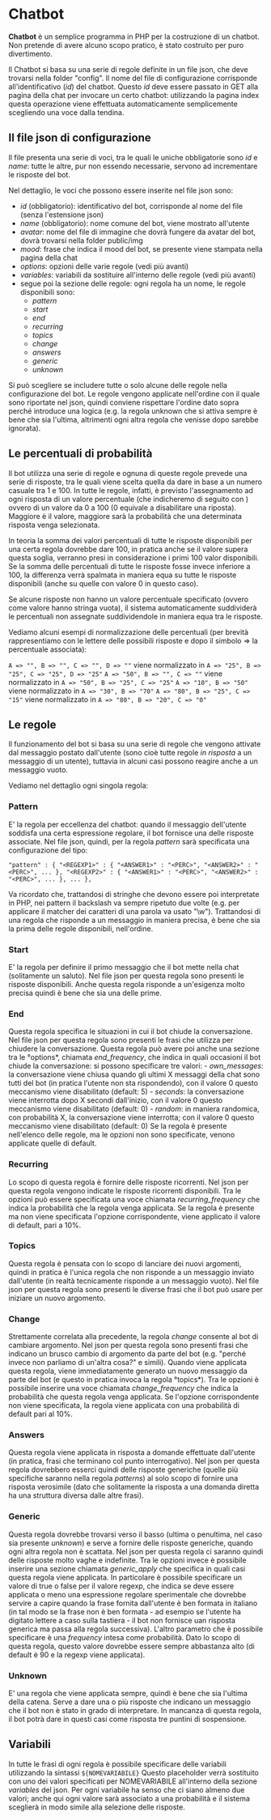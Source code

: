Chatbot
=======

**Chatbot** è un semplice programma in PHP per la costruzione di un chatbot.
Non pretende di avere alcuno scopo pratico, è stato costruito per puro divertimento.

Il Chatbot si basa su una serie di regole definite in un file json, che deve trovarsi nella folder "config".
Il nome del file di configurazione corrisponde all'identificativo (*id*) del chatbot.
Questo *id* deve essere passato in GET alla pagina della chat per invocare un certo chatbot: utilizzando la pagina index
questa operazione viene effettuata automaticamente semplicemente scegliendo una voce dalla tendina.


Il file json di configurazione
------------------------------

Il file presenta una serie di voci, tra le quali le uniche obbligatorie sono *id* e *name*: tutte le altre, pur non essendo necessarie, servono ad incrementare le risposte del bot.

Nel dettaglio, le voci che possono essere inserite nel file json sono:

- *id* (obbligatorio): identificativo del bot, corrisponde al nome del file (senza l'estensione json)
- *name* (obbligatorio): nome comune del bot, viene mostrato all'utente
- *avatar*: nome del file di immagine che dovrà fungere da avatar del bot, dovrà trovarsi nella folder public/img
- *mood*: frase che indica il mood del bot, se presente viene stampata nella pagina della chat
- *options*: opzioni delle varie regole (vedi più avanti)
- *variables*: variabili da sostituire all'interno delle regole (vedi più avanti)
- segue poi la sezione delle regole: ogni regola ha un nome, le regole disponibili sono:
    - *pattern*
    - *start*
    - *end*
    - *recurring*
    - *topics*
    - *change*
    - *answers*
    - *generic*
    - *unknown*

Si può scegliere se includere tutte o solo alcune delle regole nella configurazione del bot.
Le regole vengono applicate nell'ordine con il quale sono riportate nel json, quindi conviene rispettare l'ordine dato sopra
perché introduce una logica (e.g. la regola unknown che si attiva sempre è bene che sia l'ultima, altrimenti ogni altra
regola che venisse dopo sarebbe ignorata).


Le percentuali di probabilità
-----------------------------

Il bot utilizza una serie di regole e ognuna di queste regole prevede una serie di risposte, tra le quali viene scelta
quella da dare in base a un numero casuale tra 1 e 100. In tutte le regole, infatti, è previsto
l'assegnamento ad ogni risposta di un valore percentuale (che indicheremo di seguito con <PERC>) ovvero di un valore
da 0 a 100 (0 equivale a disabilitare una riposta). Maggiore è il valore, maggiore sarà la probabilità che una determinata risposta venga selezionata.

In teoria la somma dei valori percentuali di tutte le risposte disponibili per una certa regola dovrebbe dare 100,
in pratica anche se il valore supera questa soglia, verranno presi in considerazione i primi 100 valor disponibili.
Se la somma delle percentuali di tutte le risposte fosse invece inferiore a 100, la differenza verrà spalmata in maniera
equa su tutte le risposte disponibili (anche su quelle con valore 0 in questo caso).

Se alcune risposte non hanno un valore percentuale specificato (ovvero come valore hanno stringa vuota), il sistema automaticamente suddividerà le percentuali
non assegnate suddividendole in maniera equa tra le risposte.

Vediamo alcuni esempi di normalizzazione delle percentuali (per brevità rappresentiamo con le lettere delle possibili risposte e dopo il simbolo => la percentuale associata):

`A => "", B => "", C => "", D => ""` viene normalizzato in `A => "25", B => "25", C => "25", D => "25"`
`A => "50", B => "", C => ""` viene normalizzato in `A => "50", B => "25", C => "25"`
`A => "10", B => "50"` viene normalizzato in `A => "30", B => "70"`
`A => "80", B => "25", C => "15"` viene normalizzato in `A => "80", B => "20", C => "0"`



Le regole
---------

Il funzionamento del bot si basa su una serie di regole che vengono attivate dal messaggio postato dall'utente (sono
cioè tutte regole *in risposta* a un messaggio di un utente), tuttavia in alcuni casi possono reagire anche a un
messaggio vuoto.

Vediamo nel dettaglio ogni singola regola:


### Pattern

E' la regola per eccellenza del chatbot: quando il messaggio dell'utente soddisfa una certa espressione regolare,
il bot fornisce una delle risposte associate. Nel file json, quindi, per la regola *pattern* sarà specificata una configurazione
del tipo:

`"pattern" : {
    "<REGEXP1>" : { "<ANSWER1>" : "<PERC>", "<ANSWER2>" : "<PERC>", ... },
    "<REGEXP2>" : { "<ANSWER1>" : "<PERC>", "<ANSWER2>" : "<PERC>", ... },
    ...
},`

Va ricordato che, trattandosi di stringhe che devono essere poi interpretate in PHP, nei pattern il backslash va sempre
ripetuto due volte (e.g. per applicare il matcher dei caratteri di una parola va usato "\\w").
Trattandosi di una regola che risponde a un messaggio in maniera precisa, è bene che sia la prima delle regole disponibili, nell'ordine.



### Start

E' la regola per definire il primo messaggio che il bot mette nella chat (solitamente un saluto).
Nel file json per questa regola sono presenti le risposte disponibili.
Anche questa regola risponde a un'esigenza molto precisa quindi è bene che sia una delle prime.



### End

Questa regola specifica le situazioni in cui il bot chiude la conversazione.
Nel file json per questa regola sono presenti le frasi che utilizza per chiudere la conversazione.
Questa regola può avere poi anche una sezione tra le °options*, chiamata *end_frequency*, che indica in quali
occasioni il bot chiude la conversazione: si possono specificare tre valori:
    - *own_messages*: la conversazione viene chiusa quando gli ultimi X messaggi della chat sono tutti del bot (in pratica l'utente non sta rispondendo), con il valore 0 questo meccanismo viene disabilitato (default: 5)
    - *seconds*: la conversazione viene interrotta dopo X secondi dall'inizio, con il valore 0 questo meccanismo viene disabilitato (default: 0)
    - *random*: in maniera randomica, con probabilità X, la conversazione viene interrotta; con il valore 0 questo meccanismo viene disabilitato (default: 0)
Se la regola è presente nell'elenco delle regole, ma le opzioni non sono specificate, venono applicate quelle di default.



### Recurring

Lo scopo di questa regola è fornire delle risposte ricorrenti.
Nel json per questa regola vengono indicate le risposte ricorrenti disponibili.
Tra le opzioni può essere specificata una voce chiamata *recurring_frequency* che indica la probabilità che la regola venga applicata.
Se la regola è presente ma non viene specificata l'opzione corrispondente, viene applicato il valore di default, pari a 10%.



### Topics

Questa regola è pensata con lo scopo di lanciare dei nuovi argomenti, quindi in pratica è l'unica regola che non risponde
a un messaggio inviato dall'utente (in realtà tecnicamente risponde a un messaggio vuoto).
Nel file json per questa regola sono presenti le diverse frasi che il bot può usare per iniziare un nuovo argomento.



### Change

Strettamente correlata alla precedente, la regola *change* consente al bot di cambiare argomento.
Nel json per questa regola sono presenti frasi che indicano un brusco cambio di argomento da parte del bot (e.g.
"perché invece non parliamo di un'altra cosa?" e simili). Quando viene applicata questa regola, viene immediatamente
generato un nuovo messaggio da parte del bot (e questo in pratica invoca la regola °topics*).
Tra le opzioni è possibile inserire una voce chiamata *change_frequency* che indica la probabilità che questa regola venga applicata.
Se l'opzione corrispondente non viene specificata, la regola viene applicata con una probabilità di default pari al 10%.



### Answers

Questa regola viene applicata in risposta a domande effettuate dall'utente (in pratica, frasi che terminano col punto interrogativo).
Nel json per questa regola dovrebbero esserci quindi delle risposte generiche (quelle più specifiche saranno nella regola *patterns*)
al solo scopo di fornire una risposta verosimile (dato che solitamente la risposta a una domanda diretta ha una struttura
diversa dalle altre frasi).



### Generic

Questa regola dovrebbe trovarsi verso il basso (ultima o penultima, nel caso sia presente *unknown*) e serve a fornire
delle risposte generiche, quando ogni altra regola non è scattata.
Nel json per questa regola ci saranno quindi delle risposte molto vaghe e indefinite.
Tra le opzioni invece è possibile inserire una sezione chiamata *generic_apply* che specifica in quali casi questa regola viene applicata.
In particolare è possibile specificare un valore di true o false per il valore regexp, che indica se deve essere applicata o meno
una espressione regolare sperimentale che dovrebbe servire a capire quando la frase fornita dall'utente è ben formata in italiano (in tal modo
se la frase non è ben formata - ad esempio se l'utente ha digitato lettere a caso sulla tastiera - il bot non fornisce uan risposta generica
ma passa alla regola successiva). L'altro parametro che è possibile specificare è una *frequency* intesa come probabilità.
Dato lo scopo di questa regola, questo valore dovrebbe essere sempre abbastanza alto (di default è 90 e la regexp viene applicata).



### Unknown

E' una regola che viene applicata sempre, quindi è bene che sia l'ultima della catena. Serve a dare una o più risposte che indicano
un messaggio che il bot non è stato in grado di interpretare. In mancanza di questa regola, il bot potrà dare in questi casi
come risposta tre puntini di sospensione.



Variabili
---------

In tutte le frasi di ogni regola è possibile specificare delle variabili utilizzando la sintassi `${NOMEVARIABILE}`
Questo placeholder verrà sostituito con uno dei valori specificati per NOMEVARIABILE all'interno della sezione
*variables* del json. Per ogni variabile ha senso che ci siano almeno due valori; anche qui ogni valore sarà associato
a una probabilità e il sistema sceglierà in modo simile alla selezione delle risposte.